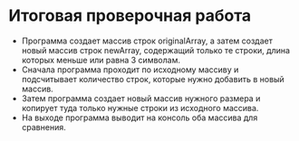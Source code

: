 # Итоговая проверочная работа
 
* Программа создает массив строк originalArray, а затем создает новый массив строк newArray, содержащий только те строки, длина которых меньше или равна 3 символам. 
* Сначала программа проходит по исходному массиву и подсчитывает количество строк, которые нужно добавить в новый массив. 
* Затем программа создает новый массив нужного размера и копирует туда только нужные строки из исходного массива.
* На выходе программа выводит на консоль оба массива для сравнения.
